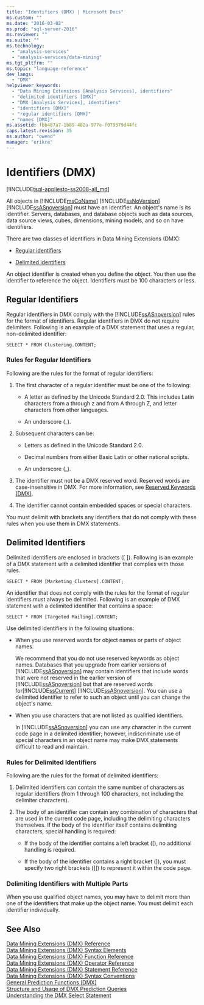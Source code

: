 ```yaml
---
title: "Identifiers (DMX) | Microsoft Docs"
ms.custom: ""
ms.date: "2016-03-02"
ms.prod: "sql-server-2016"
ms.reviewer: ""
ms.suite: ""
ms.technology: 
  - "analysis-services"
  - "analysis-services/data-mining"
ms.tgt_pltfrm: ""
ms.topic: "language-reference"
dev_langs: 
  - "DMX"
helpviewer_keywords: 
  - "Data Mining Extensions [Analysis Services], identifiers"
  - "delimited identifiers [DMX]"
  - "DMX [Analysis Services], identifiers"
  - "identifiers [DMX]"
  - "regular identifiers [DMX]"
  - "names [DMX]"
ms.assetid: fbb487a7-1b89-482a-977e-f079379d44fc
caps.latest.revision: 35
ms.author: "owend"
manager: "erikre"
---
```

# Identifiers (DMX)
[!INCLUDE[tsql-appliesto-ss2008-all_md](../database-engine/configure/windows/includes/tsql-appliesto-ss2008-all-md.md)]

  All objects in [!INCLUDE[msCoName](../advanced-analytics/r-services/tutorials/includes/msconame-md.md)] [!INCLUDE[ssNoVersion](../advanced-analytics/r-services/includes/ssnoversion-md.md)] [!INCLUDE[ssASnoversion](../analysis-services/includes/ssasnoversion-md.md)] must have an identifier. An object's name is its identifier. Servers, databases, and database objects such as data sources, data source views, cubes, dimensions, mining models, and so on have identifiers.  
  
 There are two classes of identifiers in Data Mining Extensions (DMX):  
  
-   [Regular identifiers](#RegularIdentifiers)  
  
-   [Delimited identifiers](#DelimitedIdentifiers)  
  
 An object identifier is created when you define the object. You then use the identifier to reference the object. Identifiers must be 100 characters or less.  
  
##  <a name="RegularIdentifiers"></a> Regular Identifiers  
 Regular identifiers in DMX comply with the [!INCLUDE[ssASnoversion](../analysis-services/includes/ssasnoversion-md.md)] rules for the format of identifiers. Regular identifiers in DMX do not require delimiters. Following is an example of a DMX statement that uses a regular, non-delimited identifier:  
  
```  
SELECT * FROM Clustering.CONTENT;  
```  
  
### Rules for Regular Identifiers  
 Following are the rules for the format of regular identifiers:  
  
1.  The first character of a regular identifier must be one of the following:  
  
    -   A letter as defined by the Unicode Standard 2.0. This includes Latin characters from a through z and from A through Z, and letter characters from other languages.  
  
    -   An underscore (_).  
  
2.  Subsequent characters can be:  
  
    -   Letters as defined in the Unicode Standard 2.0.  
  
    -   Decimal numbers from either Basic Latin or other national scripts.  
  
    -   An underscore (_).  
  
3.  The identifier must not be a DMX reserved word. Reserved words are case-insensitive in DMX. For more information, see [Reserved Keywords &#40;DMX&#41;](../dmx/reserved-keywords-dmx.md).  
  
4.  The identifier cannot contain embedded spaces or special characters.  
  
 You must delimit with brackets any identifiers that do not comply with these rules when you use them in DMX statements.  
  
##  <a name="DelimitedIdentifiers"></a> Delimited Identifiers  
 Delimited identifiers are enclosed in brackets ([ ]).  Following is an example of a DMX statement with a delimited identifier that complies with those rules.  
  
```  
SELECT * FROM [Marketing_Clusters].CONTENT;  
```  
  
 An identifier that does not comply with the rules for the format of regular identifiers must always be delimited. Following is an example of DMX statement with a delimited identifier that contains a space:  
  
```  
SELECT * FROM [Targeted Mailing].CONTENT;  
```  
  
 Use delimited identifiers in the following situations:  
  
-   When you use reserved words for object names or parts of object names.  
  
     We recommend that you do not use reserved keywords as object names. Databases that you upgrade from earlier versions of [!INCLUDE[ssASnoversion](../analysis-services/includes/ssasnoversion-md.md)] may contain identifiers that include words that were not reserved in the earlier version of [!INCLUDE[ssASnoversion](../analysis-services/includes/ssasnoversion-md.md)] but that are reserved words for[!INCLUDE[ssCurrent](../advanced-analytics/r-services/includes/sscurrent-md.md)] [!INCLUDE[ssASnoversion](../analysis-services/includes/ssasnoversion-md.md)]. You can use a delimited identifier to refer to such an object until you can change the object's name.  
  
-   When you use characters that are not listed as qualified identifiers.  
  
     In [!INCLUDE[ssASnoversion](../analysis-services/includes/ssasnoversion-md.md)] you can use any character in the current code page in a delimited identifier; however, indiscriminate use of special characters in an object name may make DMX statements difficult to read and maintain.  
  
### Rules for Delimited Identifiers  
 Following are the rules for the format of delimited identifiers:  
  
1.  Delimited identifiers can contain the same number of characters as regular identifiers (from 1 through 100 characters, not including the delimiter characters).  
  
2.  The body of an identifier can contain any combination of characters that are used in the current code page, including the delimiting characters themselves. If the body of the identifier itself contains delimiting characters, special handling is required:  
  
    -   If the body of the identifier contains a left bracket ([), no additional handling is required.  
  
    -   If the body of the identifier contains a right bracket (]), you must specify two right brackets (]]) to represent it within the code page.  
  
### Delimiting Identifiers with Multiple Parts  
 When you use qualified object names, you may have to delimit more than one of the identifiers that make up the object name. You must delimit each identifier individually.  
  
## See Also  
 [Data Mining Extensions &#40;DMX&#41; Reference](../dmx/data-mining-extensions-dmx-reference.md)   
 [Data Mining Extensions &#40;DMX&#41; Syntax Elements](../dmx/data-mining-extensions-dmx-syntax-elements.md)   
 [Data Mining Extensions &#40;DMX&#41; Function Reference](../dmx/data-mining-extensions-dmx-function-reference.md)   
 [Data Mining Extensions &#40;DMX&#41; Operator Reference](../dmx/data-mining-extensions-dmx-operator-reference.md)   
 [Data Mining Extensions &#40;DMX&#41; Statement Reference](../Topic/Data%20Mining%20Extensions%20\(DMX\)%20Statement%20Reference.md)   
 [Data Mining Extensions &#40;DMX&#41; Syntax Conventions](../dmx/data-mining-extensions-dmx-syntax-conventions.md)   
 [General Prediction Functions &#40;DMX&#41;](../dmx/general-prediction-functions-dmx.md)   
 [Structure and Usage of DMX Prediction Queries](../dmx/structure-and-usage-of-dmx-prediction-queries.md)   
 [Understanding the DMX Select Statement](../dmx/understanding-the-dmx-select-statement.md)  
  
  